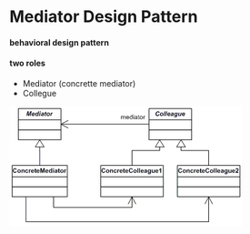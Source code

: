 # Mediator Design Pattern
#### behavioral design pattern
#### two roles 
* Mediator (concrette mediator)
* Collegue 

![Mediator](./mediator.gif)